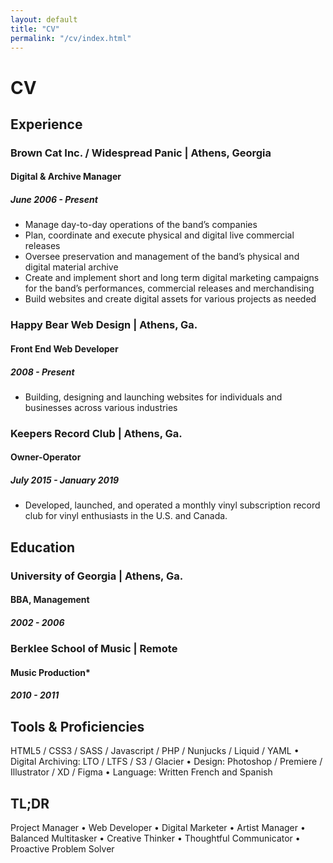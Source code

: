 ```yaml
---
layout: default
title: "CV"
permalink: "/cv/index.html"
---
```


<!-- # h1
text
## h2
text
### h3
text
#### h4
text
##### h5
text
###### h6
text -->

# CV

## Experience

### Brown Cat Inc. / Widespread Panic | Athens, Georgia
#### Digital & Archive Manager
##### June 2006 - Present

- Manage day-to-day operations of the band’s companies
- Plan, coordinate and execute physical and digital live commercial releases
- Oversee preservation and management of the band’s physical and digital material archive
- Create and implement short and long term digital marketing campaigns for the band’s performances, commercial releases and merchandising
- Build websites and create digital assets for various projects as needed

### Happy Bear Web Design | Athens, Ga.
#### Front End Web Developer
##### 2008 - Present

- Building, designing and launching websites for individuals and businesses across various industries

### Keepers Record Club | Athens, Ga.
#### Owner-Operator
##### July 2015 - January 2019

- Developed, launched, and operated a monthly vinyl subscription record club for vinyl enthusiasts in the U.S. and Canada.

## Education

### University of Georgia | Athens, Ga.
#### BBA, Management
##### 2002 - 2006
  

### Berklee School of Music | Remote
#### Music Production*
##### 2010 - 2011

## Tools & Proficiencies

HTML5 / CSS3 / SASS / Javascript / PHP / Nunjucks / Liquid / YAML • Digital Archiving: LTO / LTFS / S3 / Glacier • Design: Photoshop / Premiere / Illustrator / XD / Figma • Language: Written French and Spanish

## TL;DR

Project Manager • Web Developer • Digital Marketer • Artist Manager • Balanced Multitasker • Creative Thinker • Thoughtful Communicator • Proactive Problem Solver
